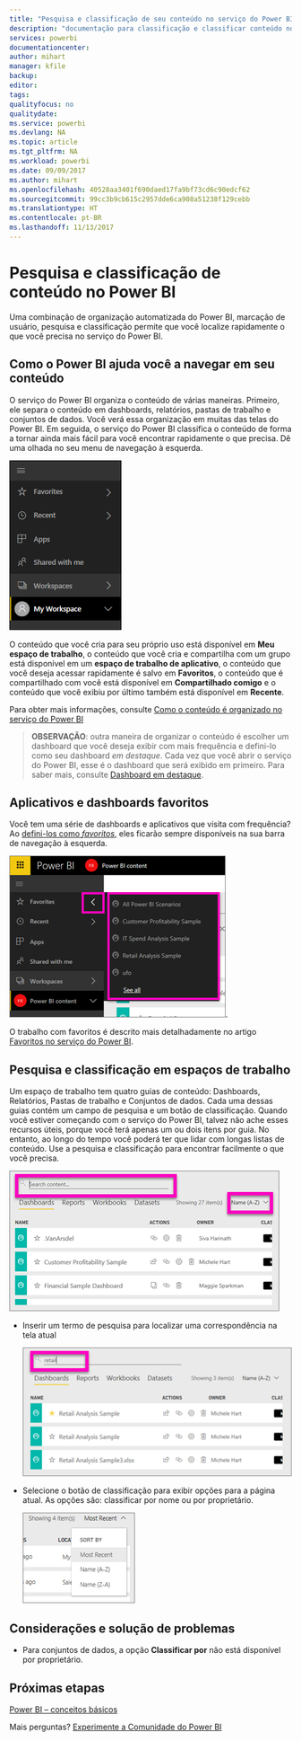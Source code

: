 ```yaml
---
title: "Pesquisa e classificação de seu conteúdo no serviço do Power BI"
description: "documentação para classificação e classificar conteúdo nos espaços de trabalho do Power BI"
services: powerbi
documentationcenter: 
author: mihart
manager: kfile
backup: 
editor: 
tags: 
qualityfocus: no
qualitydate: 
ms.service: powerbi
ms.devlang: NA
ms.topic: article
ms.tgt_pltfrm: NA
ms.workload: powerbi
ms.date: 09/09/2017
ms.author: mihart
ms.openlocfilehash: 40528aa3401f690daed17fa9bf73cd6c90edcf62
ms.sourcegitcommit: 99cc3b9cb615c2957dde6ca908a51238f129cebb
ms.translationtype: HT
ms.contentlocale: pt-BR
ms.lasthandoff: 11/13/2017
---
```

# <a name="searching-and-sorting-content-in-power-bi"></a>Pesquisa e classificação de conteúdo no Power BI
Uma combinação de organização automatizada do Power BI, marcação de usuário, pesquisa e classificação permite que você localize rapidamente o que você precisa no serviço do Power BI.

## <a name="how-power-bi-helps-you-navigate-your-content"></a>Como o Power BI ajuda você a navegar em seu conteúdo
O serviço do Power BI organiza o conteúdo de várias maneiras.  Primeiro, ele separa o conteúdo em dashboards, relatórios, pastas de trabalho e conjuntos de dados. Você verá essa organização em muitas das telas do Power BI. Em seguida, o serviço do Power BI classifica o conteúdo de forma a tornar ainda mais fácil para você encontrar rapidamente o que precisa. Dê uma olhada no seu menu de navegação à esquerda.

![](media/service-navigation-search-filter-sort/power-bi-newnav.png)

O conteúdo que você cria para seu próprio uso está disponível em **Meu espaço de trabalho**, o conteúdo que você cria e compartilha com um grupo está disponível em um **espaço de trabalho de aplicativo**, o conteúdo que você deseja acessar rapidamente é salvo em **Favoritos**, o conteúdo que é compartilhado com você está disponível em **Compartilhado comigo** e o conteúdo que você exibiu por último também está disponível em **Recente**.

Para obter mais informações, consulte [Como o conteúdo é organizado no serviço do Power BI](service-basic-concepts.md)

> **OBSERVAÇÃO**: outra maneira de organizar o conteúdo é escolher um dashboard que você deseja exibir com mais frequência e defini-lo como seu dashboard *em destaque*. Cada vez que você abrir o serviço do Power BI, esse é o dashboard que será exibido em primeiro. Para saber mais, consulte [Dashboard em destaque](service-dashboard-featured.md).
> 
> 

## <a name="favorite-dashboards-and-apps"></a>Aplicativos e dashboards favoritos
Você tem uma série de dashboards e aplicativos que visita com frequência? Ao [defini-los como *favoritos*](service-dashboard-favorite.md), eles ficarão sempre disponíveis na sua barra de navegação à esquerda.

![](media/service-navigation-search-filter-sort/power-bi-favorite-flyout.png).

O trabalho com favoritos é descrito mais detalhadamente no artigo [Favoritos no serviço do Power BI](service-dashboard-favorite.md).

## <a name="searching-and-sorting-in-workspaces"></a>Pesquisa e classificação em espaços de trabalho
Um espaço de trabalho tem quatro guias de conteúdo: Dashboards, Relatórios, Pastas de trabalho e Conjuntos de dados.  Cada uma dessas guias contém um campo de pesquisa e um botão de classificação.  Quando você estiver começando com o serviço do Power BI, talvez não ache esses recursos úteis, porque você terá apenas um ou dois itens por guia.  No entanto, ao longo do tempo você poderá ter que lidar com longas listas de conteúdo.  Use a pesquisa e classificação para encontrar facilmente o que você precisa.

![](media/service-navigation-search-filter-sort/power-bi-search-sort2.png)

* Inserir um termo de pesquisa para localizar uma correspondência na tela atual
  
   ![](media/service-navigation-search-filter-sort/power-bi-search2.png)
* Selecione o botão de classificação para exibir opções para a página atual. As opções são: classificar por nome ou por proprietário.
  
   ![](media/service-navigation-search-filter-sort/power-bi-sort-alpha.png)

## <a name="considerations-and-troubleshooting"></a>Considerações e solução de problemas
* Para conjuntos de dados, a opção **Classificar por** não está disponível por proprietário.

## <a name="next-steps"></a>Próximas etapas
[Power BI – conceitos básicos](service-basic-concepts.md)

Mais perguntas? [Experimente a Comunidade do Power BI](http://community.powerbi.com/)


